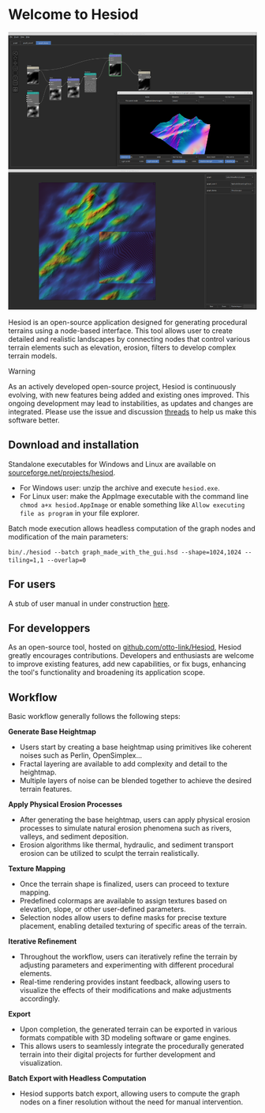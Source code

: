 # Welcome to Hesiod

![img](images/demo_screenshot.png)

Hesiod is an open-source application designed for generating procedural terrains using a node-based interface. This tool allows user to create detailed and realistic landscapes by connecting nodes that control various terrain elements such as elevation, erosion, filters to develop complex terrain models.

> [!WARNING]
> As an actively developed open-source project, Hesiod is continuously evolving, with new features being added and existing ones improved. This ongoing development may lead to instabilities, as updates and changes are integrated. Please use the issue and discussion [threads](https://github.com/otto-link/Hesiod/issues) to help us make this software better.

## Download and installation

Standalone executables for Windows and Linux are available on [sourceforge.net/projects/hesiod](https://sourceforge.net/projects/hesiod).

- For Windows user: unzip the archive and execute `hesiod.exe`.
- For Linux user: make the AppImage executable with the command line `chmod a+x hesiod.AppImage` or enable something like `Allow executing file as program` in your file explorer.

Batch mode execution allows headless computation of the graph nodes and modification of the main parameters:

```
bin/./hesiod --batch graph_made_with_the_gui.hsd --shape=1024,1024 --tiling=1,1 --overlap=0
```

## For users

A stub of user manual in under construction [here](user_manual/index.md).

## For developpers

As an open-source tool, hosted on [github.com/otto-link/Hesiod](https://github.com/otto-link/Hesiod), Hesiod greatly encourages contributions. Developers and enthusiasts are welcome to improve existing features, add new capabilities, or fix bugs, enhancing the tool's functionality and broadening its application scope.

## Workflow

Basic workflow generally follows the following steps:

**Generate Base Heightmap**

  - Users start by creating a base heightmap using primitives like coherent noises such as Perlin, OpenSimplex...
  - Fractal layering are available to add complexity and detail to the heightmap.
  - Multiple layers of noise can be blended together to achieve the desired terrain features.

**Apply Physical Erosion Processes**

  - After generating the base heightmap, users can apply physical erosion processes to simulate natural erosion phenomena such as rivers, valleys, and sediment deposition.
  - Erosion algorithms like thermal, hydraulic, and sediment transport erosion can be utilized to sculpt the terrain realistically.

**Texture Mapping**

  - Once the terrain shape is finalized, users can proceed to texture mapping.
  - Predefined colormaps are available to assign textures based on elevation, slope, or other user-defined parameters.
  - Selection nodes allow users to define masks for precise texture placement, enabling detailed texturing of specific areas of the terrain.

**Iterative Refinement**

  - Throughout the workflow, users can iteratively refine the terrain by adjusting parameters and experimenting with different procedural elements.
  - Real-time rendering provides instant feedback, allowing users to visualize the effects of their modifications and make adjustments accordingly.

**Export**

  - Upon completion, the generated terrain can be exported in various formats compatible with 3D modeling software or game engines.
  - This allows users to seamlessly integrate the procedurally generated terrain into their digital projects for further development and visualization.

**Batch Export with Headless Computation**

  - Hesiod supports batch export, allowing users to compute the graph nodes on a finer resolution without the need for manual intervention.
